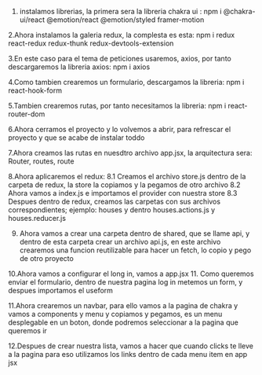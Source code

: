 1. instalamos librerias, la primera sera la libreria chakra ui : npm i @chakra-ui/react @emotion/react @emotion/styled framer-motion

2.Ahora instalamos la galeria redux, la complesta es esta: npm i redux react-redux redux-thunk redux-devtools-extension

3.En este caso para el tema de peticiones usaremos, axios, por tanto descargaremos la libreria axios: npm i axios 

4.Como tambien crearemos un formulario, descargamos la libreria: npm i react-hook-form

5.Tambien crearemos rutas, por tanto necesitamos la libreria: npm i react-router-dom 

6.Ahora cerramos el proyecto y lo volvemos a abrir, para refrescar el proyecto y que se acabe de instalar toddo

7.Ahora creamos las rutas en nuesdtro archivo app.jsx, la arquitectura sera: Router, routes, route

8.Ahora aplicaremos el redux:
 8.1 Creamos el archivo store.js dentro de la carpeta de redux, la store la copiamos y la pegamos de otro archivo
 8.2 Ahora vamos a index.js e importamos el provider con nuestra store
 8.3 Despues dentro de redux, creamos las carpetas con sus archivos correspondientes; ejemplo: houses y dentro houses.actions.js y houses.reducer.js

9. Ahora vamos a crear una carpeta dentro de shared, que se llame api, y dentro de esta carpeta crear un archivo api.js, en este archivo crearemos una funcion reutilizable para hacer un fetch, lo copio y pego de otro proyecto

10.Ahora vamos a configurar el long in, vamos a app.jsx
11. Como queremos enviar el formulario, dentro de nuestra pagina log in metemos un form, y despues importamos el useform

11.Ahora crearemos un navbar, para ello vamos a la pagina de chakra y vamos a components y menu y copiamos y pegamos, es un menu desplegable en un boton, donde podremos seleccionar a la pagina que queremos ir

12.Despues de crear nuestra lista, vamos a hacer que cuando clicks te lleve a la pagina para eso utilizamos los links dentro de cada menu item en app jsx